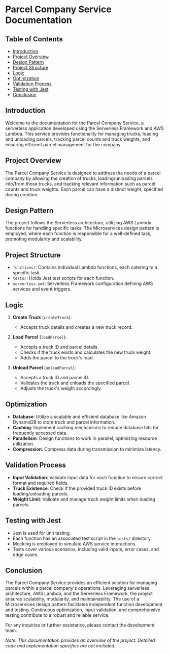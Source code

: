 # Parcel Company Service Documentation

## Table of Contents
- [Introduction](#introduction)
- [Project Overview](#project-overview)
- [Design Pattern](#design-pattern)
- [Project Structure](#project-structure)
- [Logic](#logic)
- [Optimization](#optimization)
- [Validation Process](#validation-process)
- [Testing with Jest](#testing-with-jest)
- [Conclusion](#conclusion)

## Introduction
Welcome to the documentation for the Parcel Company Service, a serverless application developed using the Serverless Framework and AWS Lambda. This service provides functionality for managing trucks, loading and unloading parcels, tracking parcel counts and truck weights, and ensuring efficient parcel management for the company.

## Project Overview
The Parcel Company Service is designed to address the needs of a parcel company by allowing the creation of trucks, loading/unloading parcels into/from those trucks, and tracking relevant information such as parcel counts and truck weights. Each parcel can have a distinct weight, specified during creation.

## Design Pattern
The project follows the Serverless architecture, utilizing AWS Lambda functions for handling specific tasks. The Microservices design pattern is employed, where each function is responsible for a well-defined task, promoting modularity and scalability.

## Project Structure

- `functions/`: Contains individual Lambda functions, each catering to a specific task.
- `tests/`: Holds Jest test scripts for each function.
- `serverless.yml`: Serverless Framework configuration defining AWS services and event triggers.

## Logic
1. **Create Truck** (`createTruck`):
   - Accepts truck details and creates a new truck record.
   
2. **Load Parcel** (`loadParcel`):
   - Accepts a truck ID and parcel details.
   - Checks if the truck exists and calculates the new truck weight.
   - Adds the parcel to the truck's load.

3. **Unload Parcel** (`unloadParcel`):
   - Accepts a truck ID and parcel ID.
   - Validates the truck and unloads the specified parcel.
   - Adjusts the truck's weight accordingly.

## Optimization
- **Database**: Utilize a scalable and efficient database like Amazon DynamoDB to store truck and parcel information.
- **Caching**: Implement caching mechanisms to reduce database hits for frequently accessed data.
- **Parallelism**: Design functions to work in parallel, optimizing resource utilization.
- **Compression**: Compress data during transmission to minimize latency.

## Validation Process
- **Input Validation**: Validate input data for each function to ensure correct format and required fields.
- **Truck Existence**: Check if the provided truck ID exists before loading/unloading parcels.
- **Weight Limit**: Validate and manage truck weight limits when loading parcels.

## Testing with Jest
- Jest is used for unit testing.
- Each function has an associated test script in the `tests/` directory.
- Mocking is employed to simulate AWS service interactions.
- Tests cover various scenarios, including valid inputs, error cases, and edge cases.

## Conclusion
The Parcel Company Service provides an efficient solution for managing parcels within a parcel company's operations. Leveraging serverless architecture, AWS Lambda, and the Serverless Framework, the project ensures scalability, modularity, and maintainability. The use of a Microservices design pattern facilitates independent function development and testing. Continuous optimization, input validation, and comprehensive testing contribute to a robust and reliable service.

For any inquiries or further assistance, please contact the development team.

*Note: This documentation provides an overview of the project. Detailed code and implementation specifics are not included.*



